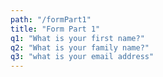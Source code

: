 ```yaml
---
path: "/formPart1"
title: "Form Part 1"
q1: "What is your first name?"
q2: "What is your family name?"
q3: "what is your email address"
---
```

